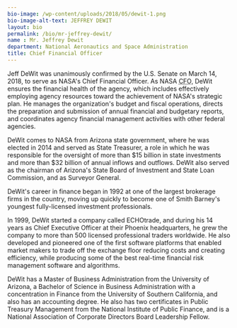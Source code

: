 ```yaml
---
bio-image: /wp-content/uploads/2018/05/dewit-1.png
bio-image-alt-text: JEFFREY DEWIT
layout: bio
permalink: /bio/mr-jeffrey-dewit/
name : Mr. Jeffrey Dewit
department: National Aeronautics and Space Administration
title: Chief Financial Officer
---
```

   Jeff DeWit was unanimously confirmed by the U.S. Senate on March 14, 2018, to serve as NASA's Chief Financial Officer. As NASA <abbr title="Chief Financial Officer">CFO</abbr>, DeWit ensures the financial health of the agency, which includes effectively employing agency resources toward the achievement of NASA's strategic plan. He manages the organization's budget and fiscal operations, directs the preparation and submission of annual financial and budgetary reports, and coordinates agency financial management activities with other federal agencies.
             
   DeWit comes to NASA from Arizona state government, where he was elected in 2014 and served as State Treasurer, a role in which he was responsible for the oversight of more than $15 billion in state investments and more than $32 billion of annual inflows and outflows. DeWit also served as the chairman of Arizona's State Board of Investment and State Loan Commission, and as Surveyor General.
             
   DeWit's career in finance began in 1992 at one of the largest brokerage firms in the country, moving up quickly to become one of Smith Barney's youngest fully-licensed investment professionals.
             
   In 1999, DeWit started a company called ECHOtrade, and during his 14 years as Chief Executive Officer at their Phoenix headquarters, he grew the company to more than 500 licensed professional traders worldwide. He also developed and pioneered one of the first software platforms that enabled market makers to trade off the exchange floor reducing costs and creating efficiency, while producing some of the best real-time financial risk management software and algorithms.
             
   DeWit has a Master of Business Administration from the University of Arizona, a Bachelor of Science in Business Administration with a concentration in Finance from the University of Southern California, and also has an accounting degree. He also has two certificates in Public Treasury Management from the National Institute of Public Finance, and is a National Association of Corporate Directors Board Leadership Fellow.

